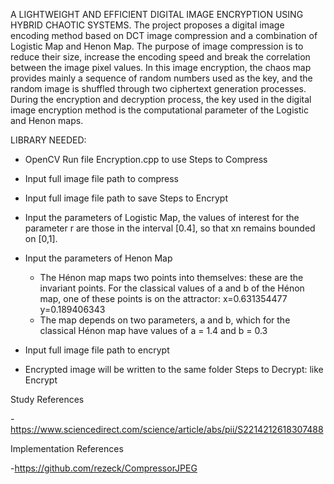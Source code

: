 A LIGHTWEIGHT AND EFFICIENT DIGITAL IMAGE ENCRYPTION USING HYBRID CHAOTIC SYSTEMS.
The project proposes a digital image encoding method based on DCT image compression and a combination of Logistic Map and Henon Map. The purpose of image compression is to reduce their size, increase the encoding speed and break the correlation between the image pixel values.  In this image encryption, the chaos map provides mainly a sequence of random numbers used as the key, and the random image is shuffled through two ciphertext generation processes. During the encryption and decryption process, the key used in the digital image encryption method is the computational parameter of the Logistic and Henon maps.

LIBRARY NEEDED:
- OpenCV
Run file Encryption.cpp to use
Steps to Compress

- Input full image file path to compress
- Input full image file path to save
Steps to Encrypt
- Input the parameters of Logistic Map, the values of interest for the parameter r  are those in the interval [0.4], so that xn remains bounded on [0,1].
- Input the parameters of Henon Map
	+ The Hénon map maps two points into themselves: these are the invariant points. For the classical values of a and b of the Hénon map, one of these points is on the attractor:
		x=0.631354477
		y=0.189406343
	+ The map depends on two parameters, a and b, which for the classical Hénon map have values of a = 1.4 and b = 0.3
- Input full image file path to encrypt
- Encrypted image will be written to the same folder
Steps to Decrypt: like Encrypt

Study References

-https://www.sciencedirect.com/science/article/abs/pii/S2214212618307488

Implementation References

-https://github.com/rezeck/CompressorJPEG
